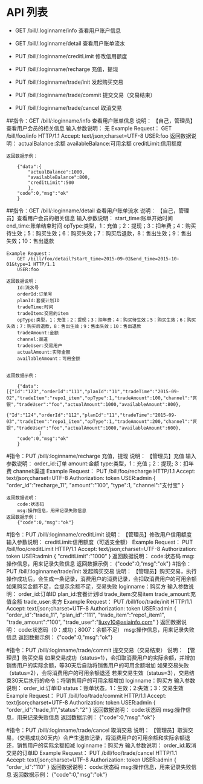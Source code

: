 # API 列表
- GET /bill/:loginname/info 查看用户账户信息

- GET /bill/:loginname/detail 查看用户账单流水

- PUT /bill/:loginname/creditLimit 修改信用额度

- PUT /bill/:loginname/recharge 充值，提现

- PUT /bill/:loginname/trade/init 发起购买交易

- PUT /bill/:loginname/trade/commit 提交交易（交易结束）

- PUT /bill/:loginname/trade/cancel 取消交易


##指令：GET /bill/:loginname/info 查看用户账单信息
	说明：
		【自己，管理员】查看用户会员的相关信息
	输入参数说明：
		无
	Example Request：
		GET /bill/foo/info HTTP/1.1 
		Accept: text/json;charset=UTF-8
		USER:foo
	返回数据说明：
		actualBalance:余额
		availableBalance:可用余额
		creditLimit:信用额度

	返回数据示例：

		{"data":{
			"actualBalance":1000,
			"availableBalance":800,
			"creditLimit":500
			},
		"code":0,"msg":"ok"
		}
##指令：GET /bill/:loginname/detail 查看用户账单流水
	说明：
		【自己，管理员】查看用户会员的相关信息
	输入参数说明：
		start_time:账单开始时间
		end_time:账单结束时间
		opType:类型，1：充值；2：提现；3：扣年费；4：购买待生效；5：购买生效；6：购买失效；7：购买后退款，8：售出生效；9：售出失效；10：售出退款
		
	Example Request：
		GET /bill/foo/detail?start_time=2015-09-02&end_time=2015-10-01&type=1 HTTP/1.1 
		USER:foo
		
	返回数据说明：
		Id:流水号
		orderId:订单号
		planId:套餐计划ID
		tradeTime:时间
		tradeItem:交易的item
		opType:类型，1：充值；2：提现；3：扣年费；4：购买待生效；5：购买生效；6：购买失效；7：购买后退款，8：售出生效；9：售出失效；10：售出退款
		tradeAmount:金额
		channel:渠道
		tradeUser:交易用户
		actualAmount:实际金额
		availableAmount：可用金额
		
	
	返回数据示例：

		{"data":[{"Id":"123","orderId":"111","planId":"11","tradeTime":"2015-09-02","tradeItem":"repo1_item","opType":1,"tradeAmount":100,"channel":"网银","tradeUser":"foo","actualAmount":1000,"availableAmount":800},
				 {"Id":"124","orderId":"112","planId":"11","tradeTime":"2015-09-03","tradeItem":"repo1_item","opType":1,"tradeAmount":200,"channel":"网银","tradeUser":"foo","actualAmount":1000,"availableAmount":600},
			    ]
		"code":0,"msg":"ok"
		}


#指令：PUT /bill/:loginname/recharge 充值，提现
	说明：
		【管理员】充值
	输入参数说明：
		order_id:订单
		amount:金额
		type:类型，1：充值；2：提现; 3：扣年费
		channel:渠道
	Example Request：
		PUT /bill/foo/recharge HTTP/1.1 
		Accept: text/json;charset=UTF-8
		Authorization: token
		USER:admin
		{
			"order_id":"recharge_11",
			"amount":"100",
			"type":1,
			"channel":"支付宝"
		}

	返回数据说明：
		code:状态码
		msg:操作信息，用来记录失败信息
	返回数据示例：
		{"code":0,"msg":"ok"}
#指令：PUT /bill/:loginname/creditLimit
	说明：
		【管理员】修改用户信用额度
	输入参数说明：
		creditLimit:信用额度（可透支金额）
	Example Request：
		PUT /bill/foo/creditLimit HTTP/1.1 
		Accept: text/json;charset=UTF-8
		Authorization: token
		USER:admin
		{
			"creditLimit":"1000"
		}
	返回数据说明：
		code:状态码
		msg:操作信息，用来记录失败信息
	返回数据示例：
		{"code":0,"msg":"ok"}
#指令：PUT /bill/:loginname/trade/init 发起购买交易
	说明：
		【管理员】购买交易，执行操作成功后，会生成一条记录，消费用户的消费记录，会扣取消费用户的可用余额
				如果购买金额不足，会提示余额不足，交易失败
				loginname：购买方
	输入参数说明：
		order_id:订单ID
		plan_id:套餐计划Id
		trade_item:交易item
		trade_amount:充值金额
		trade_user:卖方
	Example Request：
		PUT /bill/foo/trade/init HTTP/1.1 
		Accept: text/json;charset=UTF-8
		Authorization: token
		USER:admin
		{
			"order_id":"trade_11",
			"plan_id":"111",
			"trade_item":"repo1_item1",
			"trade_amount":"100",
			"trade_user":"liuxy10@asiainfo.com"
		}
	返回数据说明：
		code:状态码（0：成功；8007：余额不足）
		msg:操作信息，用来记录失败信息
	返回数据示例：
		{"code":0,"msg":"ok"}

#指令：PUT /bill/:loginname/trade/commit 提交交易（交易结束）
	说明：
		【管理员】购买交易
			   如果交易成功（status=1），会扣取消费用户的实际余额，并增加销售用户的实际余额，等30天后自动将销售用户的可用余额增加
			   如果交易失败（status=2），会将消费用户的可用余额退还
			   若果交易生效（status=3），交易结束30天后执行的命令；将销售用户的可用余额增加
			   loginname：购买方
	输入参数说明：
		order_id:订单ID
		status：账单状态，1：生效；2:失效；3：交易生效
	Example Request：
		PUT /bill/foo/trade/commit HTTP/1.1 
		Accept: text/json;charset=UTF-8
		Authorization: token
		USER:admin
		{
			"order_id":"trade_11","status":"2"
		}
	返回数据说明：
		code:状态码
		msg:操作信息，用来记录失败信息
	返回数据示例：
		{"code":0,"msg":"ok"}
		
#指令：PUT /bill/:loginname/trade/cancel 取消交易
	说明：
		【管理员】取消交易，（交易成功30天内）会产生退款记录，将消费用户的可用余额和实际余额退还，销售用户的实际余额扣减
			     loginname：购买方
	输入参数说明：
		order_id:取消交易的订单ID
	Example Request：
		PUT /bill/foo/trade/cancel HTTP/1.1 
		Accept: text/json;charset=UTF-8
		Authorization: token
		USER:admin
		{
			"order_id":"110"
		}
	返回数据说明：
		code:状态码
		msg:操作信息，用来记录失败信息
	返回数据示例：
		{"code":0,"msg":"ok"}
		
